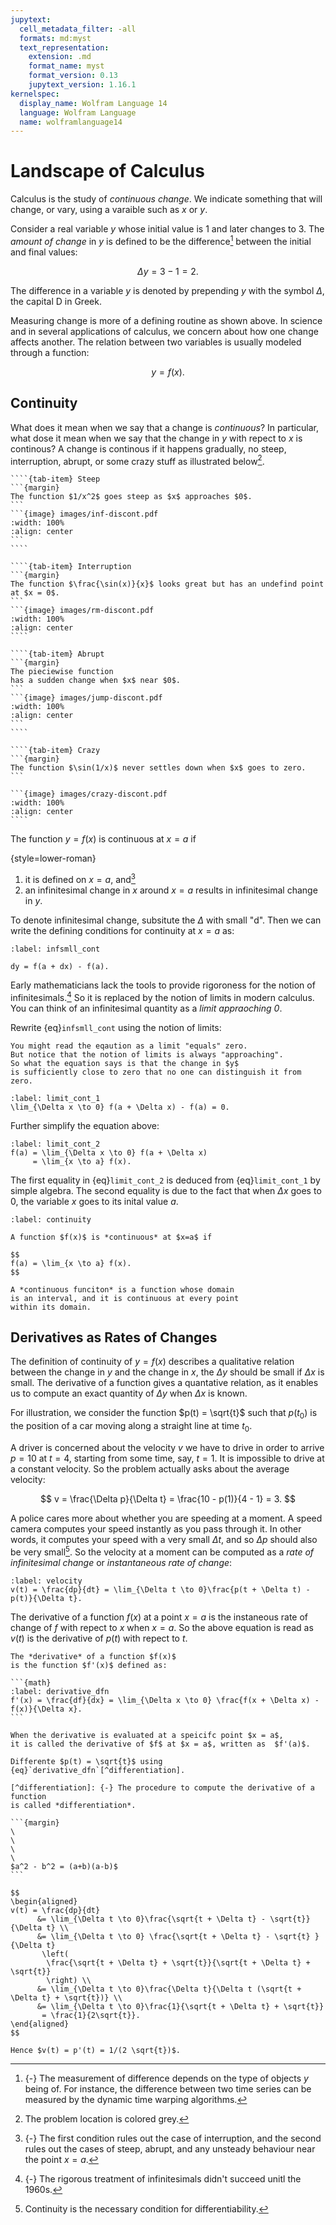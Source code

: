 ```yaml
---
jupytext:
  cell_metadata_filter: -all
  formats: md:myst
  text_representation:
    extension: .md
    format_name: myst
    format_version: 0.13
    jupytext_version: 1.16.1
kernelspec:
  display_name: Wolfram Language 14
  language: Wolfram Language
  name: wolframlanguage14
---
```


# Landscape of Calculus

Calculus is the study of *continuous change*.
We indicate something that will change,
or vary, using a varaible such as $x$ or $y$.

Consider a real variable $y$ 
whose initial value is $1$ and later changes to $3$.
The *amount of change* in $y$ is defined to 
be the difference[^distance] between the initial and final values:

$$
\Delta y = 3 - 1 = 2.
$$

The difference in a variable $y$ is denoted by prepending
$y$ with the symbol $\Delta$, the capital D in Greek.

[^distance]: {-} The measurement of difference depends on
the type of objects $y$ being of.
For instance, the difference between two time series can
be measured by the dynamic time warping algorithms.

Measuring change is more of a defining routine as shown above.
In science and in several applications of calculus,
we concern about how one change affects another.
The relation between two variables is usually modeled through
a function:

$$
y = f(x).
$$

## Continuity 

What does it mean when we say that a change is *continuous*?
In particular, what dose it mean when we say that the change in $y$
with repect to $x$ is continous?
A change is continous if it happens gradually, 
no steep, interruption, abrupt, or some crazy stuff as illustrated below[^discont-exmp-epilog].

[^discont-exmp-epilog]:  The problem location is colored grey.

`````{tab-set}
````{tab-item} Steep
```{margin}
The function $1/x^2$ goes steep as $x$ approaches $0$.
```
```{image} images/inf-discont.pdf
:width: 100%
:align: center
```
````

````{tab-item} Interruption
```{margin}
The function $\frac{\sin(x)}{x}$ looks great but has an undefind point at $x = 0$.
```
```{image} images/rm-discont.pdf
:width: 100%
:align: center
````

````{tab-item} Abrupt
```{margin}
The pieciewise function 
has a sudden change when $x$ near $0$.
```
```{image} images/jump-discont.pdf
:width: 100%
:align: center
```
````

````{tab-item} Crazy
```{margin}
The function $\sin(1/x)$ never settles down when $x$ goes to zero.
```

```{image} images/crazy-discont.pdf
:width: 100%
:align: center
````
`````

The function $y = f(x)$ is continuous at $x = a$
if

{style=lower-roman}
1. it is defined on $x=a$, and[^cont-inf-conds]
2. an infinitesimal change in $x$ around $x=a$
  results in infinitesimal change in $y$.

[^cont-inf-conds]: {-} The first condition rules out the case of interruption,
and the second rules out the cases of steep, abrupt, 
and any unsteady behaviour near the point $x=a$.

To denote infinitesimal change, subsitute the $\Delta$ with small "d".
Then we can write the defining conditions for continuity at $x = a$ as:

```{math}
:label: infsmll_cont

dy = f(a + dx) - f(a).
```

[^test-infsmll-cont]: {-} You should verify 
this definition by examine the above examples
of discontinuities at the problem points.

Early mathematicians lack the tools to provide 
rigoroness for the notion of infinitesimals.[^infsmll-rebrand]
So it is replaced by the notion of limits in modern calculus.
You can think of an infinitesimal quantity as 
a *limit appraoching $0$*.

Rewrite {eq}`infsmll_cont` using the notion of limits:

```{margin}
You might read the eqaution as a limit "equals" zero.
But notice that the notion of limits is always "approaching".
So what the equation says is that the change in $y$
is sufficiently close to zero that no one can distinguish it from zero.
```

```{math}
:label: limit_cont_1
\lim_{\Delta x \to 0} f(a + \Delta x) - f(a) = 0.
```

Further simplify the equation above:

```{math}
:label: limit_cont_2
f(a) = \lim_{\Delta x \to 0} f(a + \Delta x)
     = \lim_{x \to a} f(x). 
```

The first equality in {eq}`limit_cont_2` is deduced from {eq}`limit_cont_1`
by simple algebra.
The second equality is due to the fact that when $\Delta x$ goes to $0$,
the variable $x$ goes to its inital value $a$.

[^infsmll-rebrand]: {-} The rigorous treatment of infinitesimals
didn't succeed unitl the 1960s.


```{prf:definition} Continuity
:label: continuity

A function $f(x)$ is *continuous* at $x=a$ if

$$
f(a) = \lim_{x \to a} f(x).
$$

A *continuous funciton* is a function whose domain
is an interval, and it is continuous at every point
within its domain.
```

## Derivatives as Rates of Changes

The definition of continuity of $y = f(x)$ describes 
a qualitative relation between the change in $y$ and the change in $x$,
the $\Delta y$ should be small if $\Delta x$ is small.
The derivative of a function gives a quantative relation,
as it enables us to compute an exact quantity of $\Delta y$ when $\Delta x$ is known.  

For illustration, we consider the function $p(t) = \sqrt{t}$ 
such that $p(t_0)$ is the position of
a car moving along a straight line at time $t_0$.

A driver is concerned about the velocity $v$ we have to drive in order to 
arrive $p = 10$ at $t = 4$, starting from some time, say, $t = 1$.
It is impossible to drive at a constant velocity.
So the problem actually asks about the average velocity:

$$ 
v = \frac{\Delta p}{\Delta t} = \frac{10 - p(1)}{4 - 1} = 3.
$$


A police cares more about whether you are speeding at a moment.
A speed camera computes your speed instantly as you pass through it.
In other words, it computes your speed with a very small $\Delta t$,
and so $\Delta p$ should also be very small[^diff-cont].
So the velocity at a moment can be computed as a 
*rate of infinitesimal change* or *instantaneous rate of change*:

```{math}
:label: velocity
v(t) = \frac{dp}{dt} = \lim_{\Delta t \to 0}\frac{p(t + \Delta t) - p(t)}{\Delta t}.
```

[^diff-cont]: Continuity is the necessary condition for differentiability.

The derivative of a function $f(x)$ at a point $x = a$
is the instaneous rate of change of $f$ with repect to $x$
when $x = a$.
So the above equation is read as $v(t)$ is the derivative of $p(t)$ with repect to $t$. 

````{prf:definition} Derivatives
The *derivative* of a function $f(x)$ 
is the function $f'(x)$ defined as:

```{math}
:label: derivative_dfn
f'(x) = \frac{df}{dx} = \lim_{\Delta x \to 0} \frac{f(x + \Delta x) - f(x)}{\Delta x}.
```

When the derivative is evaluated at a speicifc point $x = a$,
it is called the derivative of $f$ at $x = a$, written as  $f'(a)$.
````

````{prf:example} 
Differente $p(t) = \sqrt{t}$ using {eq}`derivative_dfn`[^differentiation].

[^differentiation]: {-} The procedure to compute the derivative of a function
is called *differentiation*.

```{margin}
\
\
\
\
$a^2 - b^2 = (a+b)(a-b)$
```

$$
\begin{aligned}
v(t) = \frac{dp}{dt} 
      &= \lim_{\Delta t \to 0}\frac{\sqrt{t + \Delta t} - \sqrt{t}}{\Delta t} \\
      &= \lim_{\Delta t \to 0} \frac{\sqrt{t + \Delta t} - \sqrt{t} }{\Delta t}
       \left(
        \frac{\sqrt{t + \Delta t} + \sqrt{t}}{\sqrt{t + \Delta t} + \sqrt{t}} 
        \right) \\
      &= \lim_{\Delta t \to 0}\frac{\Delta t}{\Delta t (\sqrt{t + \Delta t} + \sqrt{t})} \\
      &= \lim_{\Delta t \to 0}\frac{1}{\sqrt{t + \Delta t} + \sqrt{t}}
       = \frac{1}{2\sqrt{t}}.
\end{aligned}
$$

Hence $v(t) = p'(t) = 1/(2 \sqrt{t})$.
````

